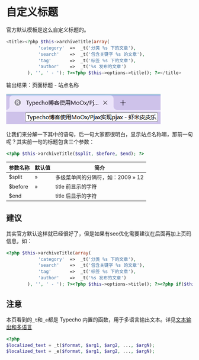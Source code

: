 # 自定义标题

官方默认模板是这么自定义标题的。
```php
<title><?php $this->archiveTitle(array(
            'category'  =>  _t('分类 %s 下的文章'),
            'search'    =>  _t('包含关键字 %s 的文章'),
            'tag'       =>  _t('标签 %s 下的文章'),
            'author'    =>  _t('%s 发布的文章')
        ), '', ' - '); ?><?php $this->options->title(); ?></title>
```

输出结果：页面标题 - 站点名称

![默认标题格式](images/default_title.png)

让我们来分解一下其中的语句，后一句大家都很明白，显示站点名称嘛，那前一句呢？其实前一句的标题包含三个参数：

```php
<?php $this->archiveTitle($split, $before, $end); ?>
```

| 参数名称 | 默认值 | 简介                              |
| -------- | ------ | --------------------------------- |
| $split   | »      | 多级菜单间的分隔符，如：2009 » 12 |
| $before  | »      | title 前显示的字符                |
| $end     |        | title 后显示的字符                |

## 建议

其实官方默认这样就已经很好了，但是如果有seo优化需要建议在后面再加上页码信息，如：

```php
<?php $this->archiveTitle(array(
            'category'  =>  _t('分类 %s 下的文章'),
            'search'    =>  _t('包含关键字 %s 的文章'),
            'tag'       =>  _t('标签 %s 下的文章'),
            'author'    =>  _t('%s 发布的文章')
        ), '', ' - '); ?><?php $this->options->title(); ?><?php if($this->getCurrentPage()>1) _e("第 %d 页", $this->getCurrentPage()); ?>
```

## 注意
本页看到的`_t`和`_e`都是 Typecho 内置的函数，用于多语言输出文本。详见[文本输出和多语言](/i18n.md)
```php
<?php
$localized_text = _t($format, $arg1, $arg2, ..., $argN);
$localized_text = _e($format, $arg1, $arg2, ..., $argN);
```